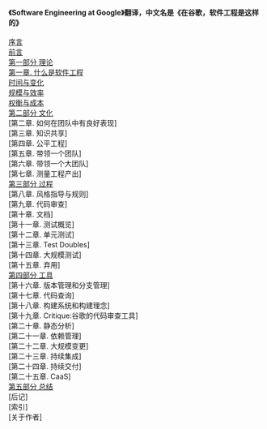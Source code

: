 #### 《Software Engineering at Google》翻译，中文名是《在谷歌，软件工程是这样的》    
[序言](./序言.md)  
[前言](./前言.md)  
[第一部分 理论](./第一部分)   
[第一章. 什么是软件工程](./第一部分/什么是软件工程)  
[时间与变化](./第一部分/时间与变化)  
[规模与效率](./第一部分/规模与效率)  
[权衡与成本](./第一部分/权衡与成本)  
[第二部分 文化](./第二部分)  
[第二章. 如何在团队中有良好表现]  
[第三章. 知识共享]  
[第四章. 公平工程]  
[第五章. 带领一个团队]  
[第六章. 带领一个大团队]  
[第七章. 测量工程产出]   
[第三部分 过程](./第三部分)  
[第八章. 风格指导与规则]    
[第九章. 代码审查]  
[第十章. 文档]  
[第十一章. 测试概览]  
[第十二章. 单元测试]  
[第十三章. Test Doubles]  
[第十四章. 大规模测试]  
[第十五章. 弃用]  
[第四部分 工具](./第四部分)  
[第十六章. 版本管理和分支管理]  
[第十七章. 代码查询]  
[第十八章. 构建系统和构建理念]  
[第十九章. Critique:谷歌的代码审查工具]  
[第二十章. 静态分析]  
[第二十一章. 依赖管理]  
[第二十二章. 大规模变更]  
[第二十三章. 持续集成]  
[第二十四章. 持续交付]  
[第二十五章. CaaS]  
[第五部分 总结](./第五部分)  
[后记]  
[索引]  
[关于作者]  


